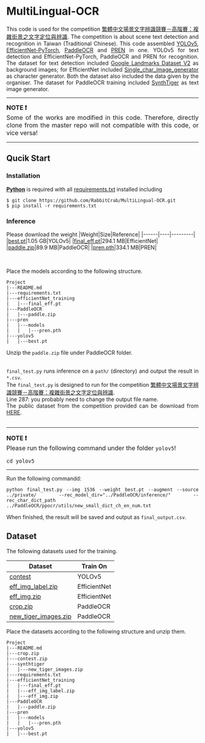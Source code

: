 # MultiLingual-OCR

<div style="text-align: justify">

This code is used for the competition [繁體中文場景文字辨識競賽－高階賽：複雜街景之文字定位與辨識](https://tbrain.trendmicro.com.tw/Competitions/Details/19). The competition is about scene text detection and recognition in Taiwan (Traditional Chinese). This code assembled [YOLOv5](https://github.com/ultralytics/yolov5), [EfficientNet-PyTorch](https://github.com/lukemelas/EfficientNet-PyTorch), [PaddleOCR](https://github.com/PaddlePaddle/PaddleOCR.git) and [PREN](https://github.com/RuijieJ/pren.git) in one. YOLOv5 for text detection and EfficientNet-PyTorch, PaddleOCR and PREN for recognition. The dataset for text detection included [Google Landmarks Dataset V2](https://github.com/cvdfoundation/google-landmark) as background images; for EfficientNet included [Single_char_image_generator](https://github.com/rachellin0105/Single_char_image_generator) as character generator. Both the dataset also included the data given by the organiser. The dataset for PaddleOCR training included [SynthTiger](https://github.com/clovaai/synthtiger.git) as text image generator.

</div>

---
<div style="text-align: justify">
<font size = "3">

<b>NOTE :exclamation:</b> <br>
Some of the works are modified in this code. Therefore, directly clone from the master repo will not compatible with this code, or vice versa!
</font>
</div>

---

## Qucik Start
### Installation
[**Python**](https://www.python.org/) is required with all
[requirements.txt](https://github.com/RabbitCrab/MultiLingual-OCR/main/requirements.txt) installed including

```
$ git clone https://github.com/RabbitCrab/MultiLingual-OCR.git
$ pip install -r requirements.txt
```

### Inference
Please download the weight 
|Weight|Size|Reference|
|------|----|---------|
|[best.pt](https://drive.google.com/file/d/1itEkrhMZl-BpsShADcUnfKPo_UjVxvty/view?usp=sharing)|1.05 GB|YOLOv5|
|[final_eff.pt](https://drive.google.com/file/d/1n8zuGWBGNYVW910y-qYr4yEfHjOO7fTN/view?usp=sharing)|294.1 MB|EfficientNet|
|[paddle.zip](https://drive.google.com/file/d/1GQOiu_7izVQ4413uzMHvv5fwT2ja1Ewf/view?usp=sharing)|89.9 MB|PaddleOCR|
|[pren.pth](https://drive.google.com/file/d/1ts2eDD52ZxY930_kCUpToQw0Qsv-OTtn/view?usp=sharing)|334.1 MB|PREN|

<br>

Place the models according to the following structure. <br>

```
Project
|---README.md
|---requirements.txt
|---efficientNet_training
|   |---final_eff.pt
|---PaddleOCR
|   |---paddle.zip
|---pren
|   |---models
|   |   |---pren.pth
|---yolov5
|   |---best.pt
```

Unzip the `paddle.zip` file under PaddleOCR folder. <br>

<div style="text-align: justify">

<br> `final_test.py` runs inference on a `path/` (directory) and output the result in `*.csv`. <br>
The `final_test.py` is designed to run for the competition [繁體中文場景文字辨識競賽－高階賽：複雜街景之文字定位與辨識](https://tbrain.trendmicro.com.tw/Competitions/Details/19). <br>
Line 287: you probably need to change the output file name. <br>
The public dataset from the competition provided can be download from [HERE](https://drive.google.com/file/d/1E09fzyjJLAtciDi7fInn-CsJyhVevhUw/view?usp=sharing). <br><br>

 ---
<div style="text-align: justify">
<font size = "3">

<b>NOTE :exclamation:</b> <br>
Please run the following command under the folder `yolov5`!

```
cd yolov5
```

</font>
</div>

---

Run the following commandd:

 ```
 python final_test.py --img 1536 --weight best.pt --augment --source ../private/ --rec_model_dir="../PaddleOCR/inference/" --rec_char_dict_path ../PaddleOCR/ppocr/utils/new_small_dict_ch_en_num.txt
 ```

</div>

When finished, the result will be saved and output as `final_output.csv`.

## Dataset
The following datasets used for the training. <br>

|Dataset|Train On|
|-------|--------|
|[contest]()|YOLOv5|
|[eff_img_label.zip](https://drive.google.com/file/d/1j1FfRjADFRfsdlqZ5Lz_PJK6daeExpQf/view?usp=sharing)|EfficientNet|
|[eff_img.zip](https://drive.google.com/file/d/17pm5ygJKLXt3jXkSlhvYZbzuCQVdS7T0/view?usp=sharing)|EfficientNet|
|[crop.zip](https://drive.google.com/file/d/1aEteeYScr7zV2UCsOHA9i7-scLOgrv1N/view?usp=sharing)|PaddleOCR|
|[new_tiger_images.zip](https://drive.google.com/file/d/1L9PAxISsTc9AaBRvCiGKOs9ntdT_deJs/view?usp=sharing)|PaddleOCR|

Place the datasets according to the following structure and unzip them. <br>

```
Project
|---README.md
|---crop.zip
|---contest.zip
|---synthtiger
|   |---new_tiger_images.zip
|---requirements.txt
|---efficientNet_training
|   |---final_eff.pt
|   |---eff_img_label.zip
|   |---eff_img.zip
|---PaddleOCR
|   |---paddle.zip
|---pren
|   |---models
|   |   |---pren.pth
|---yolov5
|   |---best.pt
```

